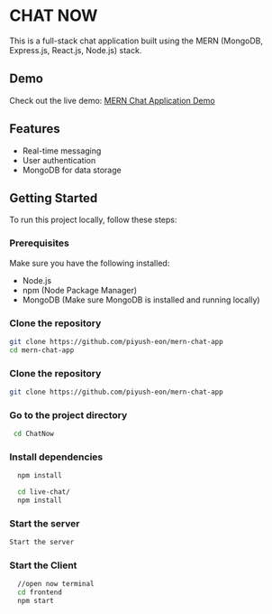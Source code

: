 # CHAT NOW

This is a full-stack chat application built using the MERN (MongoDB, Express.js, React.js, Node.js) stack.

## Demo

Check out the live demo: [MERN Chat Application Demo](https://chatnow-wfsx.onrender.com/)

## Features

- Real-time messaging
- User authentication
- MongoDB for data storage

## Getting Started

To run this project locally, follow these steps:

### Prerequisites

Make sure you have the following installed:

- Node.js
- npm (Node Package Manager)
- MongoDB (Make sure MongoDB is installed and running locally)

### Clone the repository

```bash
git clone https://github.com/piyush-eon/mern-chat-app
cd mern-chat-app
```

### Clone the repository

```bash
git clone https://github.com/piyush-eon/mern-chat-app
```
### Go to the project directory

```bash
 cd ChatNow
```
### Install dependencies

```bash
  npm install

  cd live-chat/
  npm install
```
### Start the server

```bash
Start the server
```

### Start the Client

```bash
  //open now terminal
  cd frontend
  npm start
```
